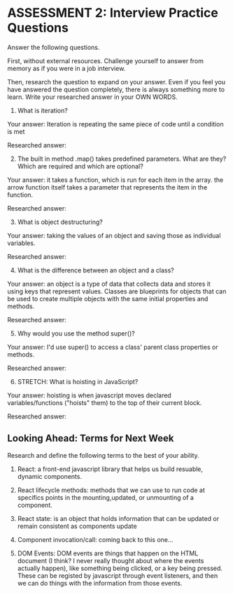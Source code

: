 # ASSESSMENT 2: Interview Practice Questions

Answer the following questions.

First, without external resources. Challenge yourself to answer from memory as if you were in a job interview.

Then, research the question to expand on your answer. Even if you feel you have answered the question completely, there is always something more to learn. Write your researched answer in your OWN WORDS.

1. What is iteration?

  Your answer: Iteration is repeating the same piece of code until a condition is met

  Researched answer:



2. The built in method .map() takes predefined parameters. What are they? Which are required and which are optional?

  Your answer: it takes a function, which is run for each item in the array. the arrow function itself takes a parameter that represents the item in the function.

  Researched answer:



3. What is object destructuring?

  Your answer: taking the values of an object and saving those as individual variables.

  Researched answer:



4. What is the difference between an object and a class?

  Your answer: an object is a type of data that collects data and stores it using keys that represent values. Classes are blueprints for objects that can be used to create multiple objects with the same initial properties and methods.

  Researched answer:



5. Why would you use the method super()?

  Your answer: I'd use super() to access a class' parent class properties or methods.

  Researched answer:



6. STRETCH: What is hoisting in JavaScript?

  Your answer: hoisting is when javascript moves declared variables/functions ("hoists" them) to the top of their current block.

  Researched answer:



## Looking Ahead: Terms for Next Week

Research and define the following terms to the best of your ability.

1. React: a front-end javascript library that helps us build resuable, dynamic components.

2. React lifecycle methods: methods that we can use to run code at specifics points in the mounting,updated, or unmounting of a component.

3. React state: is an object that holds information that can be updated or remain consistent as components update

4. Component invocation/call: coming back to this one...

5. DOM Events: DOM events are things that happen on the HTML document (I think? I never really thought about where the events actually happen), like something being clicked, or a key being pressed. These can be registed by javascript through event listeners, and then we can do things with the information from those events.
